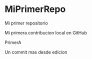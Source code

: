 # MiPrimerRepo
Mi primer repositorio

Mi primera contribucion local en GitHub 

PrimerA 

Un commit mas desde edicion
